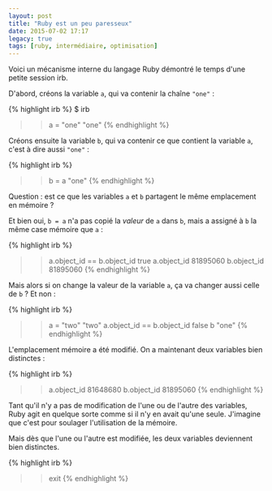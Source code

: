 ```yaml
---
layout: post
title: "Ruby est un peu paresseux"
date: 2015-07-02 17:17
legacy: true
tags: [ruby, intermédiaire, optimisation]
---
```




Voici un mécanisme interne du langage Ruby démontré le temps d'une petite session irb.

D'abord, créons la variable `a`, qui va contenir la chaîne `"one"` :

{% highlight irb %}
$ irb
>> a = "one"
"one"
{% endhighlight %}

Créons ensuite la variable `b`, qui va contenir ce que contient la variable `a`,
c'est à dire aussi `"one"` :

{% highlight irb %}
>> b = a
"one"
{% endhighlight %}

Question : est ce que les variables `a` et `b` partagent le même emplacement en
mémoire ? 

<!-- more -->

Et bien oui, `b = a` n'a pas copié la *valeur* de `a` dans `b`, mais a assigné
à `b` la même case mémoire que `a` :

{% highlight irb %}
>> a.object_id == b.object_id
true
>> a.object_id
81895060
>> b.object_id
81895060
{% endhighlight %}

Mais alors si on change la valeur de la variable `a`, ça va changer aussi celle
de `b` ? Et non :

{% highlight irb %}
>> a = "two"
"two"
>> a.object_id == b.object_id
false
>> b
"one"
{% endhighlight %}

L'emplacement mémoire a été modifié. On a maintenant deux variables bien
distinctes :

{% highlight irb %}
>> a.object_id
81648680
>> b.object_id
81895060
{% endhighlight %}

Tant qu'il n'y a pas de modification de l'une ou de l'autre des variables, Ruby
agit en quelque sorte comme si il n'y en avait qu'une seule. J'imagine que c'est
pour soulager l'utilisation de la mémoire.

Mais dès que l'une ou l'autre est modifiée, les deux variables deviennent bien
distinctes.

{% highlight irb %}
>> exit
{% endhighlight %}


